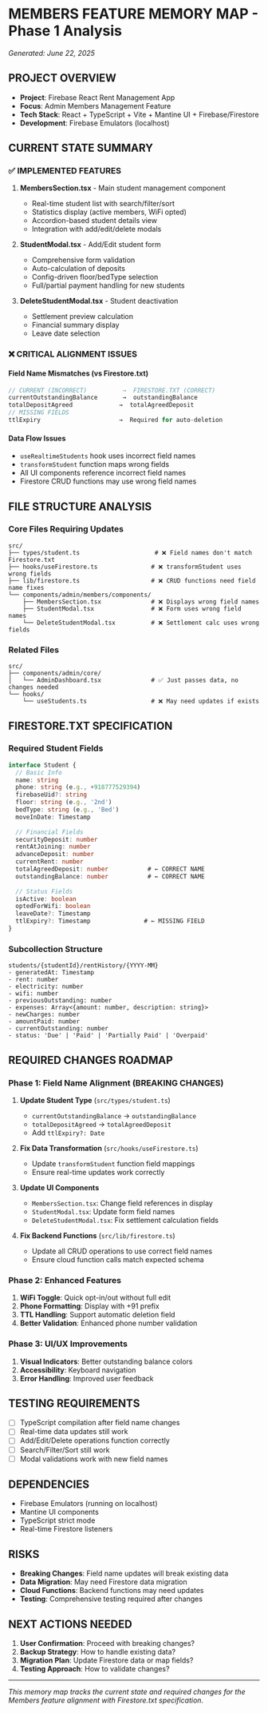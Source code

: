# MEMBERS FEATURE MEMORY MAP - Phase 1 Analysis
*Generated: June 22, 2025*

## PROJECT OVERVIEW
- **Project**: Firebase React Rent Management App
- **Focus**: Admin Members Management Feature
- **Tech Stack**: React + TypeScript + Vite + Mantine UI + Firebase/Firestore
- **Development**: Firebase Emulators (localhost)

## CURRENT STATE SUMMARY

### ✅ IMPLEMENTED FEATURES
1. **MembersSection.tsx** - Main student management component
   - Real-time student list with search/filter/sort
   - Statistics display (active members, WiFi opted)
   - Accordion-based student details view
   - Integration with add/edit/delete modals

2. **StudentModal.tsx** - Add/Edit student form
   - Comprehensive form validation
   - Auto-calculation of deposits
   - Config-driven floor/bedType selection
   - Full/partial payment handling for new students

3. **DeleteStudentModal.tsx** - Student deactivation
   - Settlement preview calculation
   - Financial summary display
   - Leave date selection

### ❌ CRITICAL ALIGNMENT ISSUES

#### Field Name Mismatches (vs Firestore.txt)
```typescript
// CURRENT (INCORRECT)          →  FIRESTORE.TXT (CORRECT)
currentOutstandingBalance       →  outstandingBalance
totalDepositAgreed             →  totalAgreedDeposit
// MISSING FIELDS
ttlExpiry                      →  Required for auto-deletion
```

#### Data Flow Issues
- `useRealtimeStudents` hook uses incorrect field names
- `transformStudent` function maps wrong fields
- All UI components reference incorrect field names
- Firestore CRUD functions may use wrong field names

## FILE STRUCTURE ANALYSIS

### Core Files Requiring Updates
```
src/
├── types/student.ts                     # ❌ Field names don't match Firestore.txt
├── hooks/useFirestore.ts               # ❌ transformStudent uses wrong fields
├── lib/firestore.ts                    # ❌ CRUD functions need field name fixes
└── components/admin/members/components/
    ├── MembersSection.tsx              # ❌ Displays wrong field names
    ├── StudentModal.tsx                # ❌ Form uses wrong field names
    └── DeleteStudentModal.tsx          # ❌ Settlement calc uses wrong fields
```

### Related Files
```
src/
├── components/admin/core/
│   └── AdminDashboard.tsx              # ✅ Just passes data, no changes needed
└── hooks/
    └── useStudents.ts                  # ❌ May need updates if exists
```

## FIRESTORE.TXT SPECIFICATION

### Required Student Fields
```typescript
interface Student {
  // Basic Info
  name: string
  phone: string (e.g., +918777529394)
  firebaseUid?: string
  floor: string (e.g., '2nd')
  bedType: string (e.g., 'Bed')
  moveInDate: Timestamp
  
  // Financial Fields
  securityDeposit: number
  rentAtJoining: number
  advanceDeposit: number
  currentRent: number
  totalAgreedDeposit: number           # ← CORRECT NAME
  outstandingBalance: number           # ← CORRECT NAME
  
  // Status Fields
  isActive: boolean
  optedForWifi: boolean
  leaveDate?: Timestamp
  ttlExpiry?: Timestamp               # ← MISSING FIELD
}
```

### Subcollection Structure
```
students/{studentId}/rentHistory/{YYYY-MM}
- generatedAt: Timestamp
- rent: number
- electricity: number
- wifi: number
- previousOutstanding: number
- expenses: Array<{amount: number, description: string}>
- newCharges: number
- amountPaid: number
- currentOutstanding: number
- status: 'Due' | 'Paid' | 'Partially Paid' | 'Overpaid'
```

## REQUIRED CHANGES ROADMAP

### Phase 1: Field Name Alignment (BREAKING CHANGES)
1. **Update Student Type** (`src/types/student.ts`)
   - `currentOutstandingBalance` → `outstandingBalance`
   - `totalDepositAgreed` → `totalAgreedDeposit`
   - Add `ttlExpiry?: Date`

2. **Fix Data Transformation** (`src/hooks/useFirestore.ts`)
   - Update `transformStudent` function field mappings
   - Ensure real-time updates work correctly

3. **Update UI Components**
   - `MembersSection.tsx`: Change field references in display
   - `StudentModal.tsx`: Update form field names
   - `DeleteStudentModal.tsx`: Fix settlement calculation fields

4. **Fix Backend Functions** (`src/lib/firestore.ts`)
   - Update all CRUD operations to use correct field names
   - Ensure cloud function calls match expected schema

### Phase 2: Enhanced Features
1. **WiFi Toggle**: Quick opt-in/out without full edit
2. **Phone Formatting**: Display with +91 prefix
3. **TTL Handling**: Support automatic deletion field
4. **Better Validation**: Enhanced phone number validation

### Phase 3: UI/UX Improvements
1. **Visual Indicators**: Better outstanding balance colors
2. **Accessibility**: Keyboard navigation
3. **Error Handling**: Improved user feedback

## TESTING REQUIREMENTS
- [ ] TypeScript compilation after field name changes
- [ ] Real-time data updates still work
- [ ] Add/Edit/Delete operations function correctly
- [ ] Search/Filter/Sort still work
- [ ] Modal validations work with new field names

## DEPENDENCIES
- Firebase Emulators (running on localhost)
- Mantine UI components
- TypeScript strict mode
- Real-time Firestore listeners

## RISKS
- **Breaking Changes**: Field name updates will break existing data
- **Data Migration**: May need Firestore data migration
- **Cloud Functions**: Backend functions may need updates
- **Testing**: Comprehensive testing required after changes

## NEXT ACTIONS NEEDED
1. **User Confirmation**: Proceed with breaking changes?
2. **Backup Strategy**: How to handle existing data?
3. **Migration Plan**: Update Firestore data or map fields?
4. **Testing Approach**: How to validate changes?

---
*This memory map tracks the current state and required changes for the Members feature alignment with Firestore.txt specification.*
